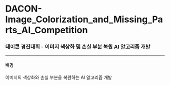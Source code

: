 # DACON-Image_Colorization_and_Missing_Parts_AI_Competition
### 데이콘 경진대회 - 이미지 색상화 및 손실 부분 복원 AI 알고리즘 개발
- - -
#### 배경
이미지의 색상화와 손실 부분을 복원하는 AI 알고리즘 개발

####
